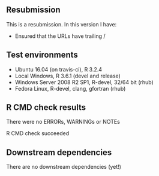 ## Resubmission

This is a resubmission. In this version I have:

* Ensured that the URLs have trailing /


## Test environments

* Ubuntu 16.04 (on travis-ci), R 3.2.4
* Local Windows, R 3.6.1 (devel and release)
* Windows Server 2008 R2 SP1, R-devel, 32/64 bit (rhub)
* Fedora Linux, R-devel, clang, gfortran (rhub)


## R CMD check results

There were no ERRORs, WARNINGs or NOTEs

R CMD check succeeded


## Downstream dependencies

There are no downstream dependencies (yet!)
